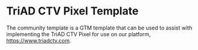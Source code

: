 # TriAD CTV Pixel Template

The community template is a GTM template that can be used to assist with implementing the TriAD CTV Pixel for use on our platform, https://www.triadctv.com.
